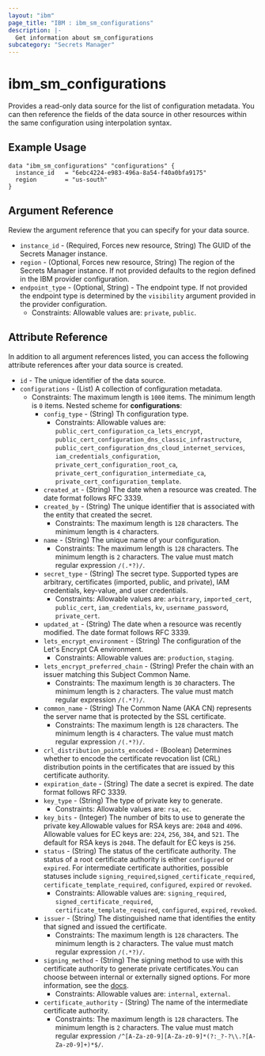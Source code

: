 ```yaml
---
layout: "ibm"
page_title: "IBM : ibm_sm_configurations"
description: |-
  Get information about sm_configurations
subcategory: "Secrets Manager"
---
```


# ibm_sm_configurations

Provides a read-only data source for the list of configuration metadata. You can then reference the fields of the data source in other resources within the same configuration using interpolation syntax.

## Example Usage

```hcl
data "ibm_sm_configurations" "configurations" {
  instance_id   = "6ebc4224-e983-496a-8a54-f40a0bfa9175"
  region        = "us-south"
}
```

## Argument Reference

Review the argument reference that you can specify for your data source.

* `instance_id` - (Required, Forces new resource, String) The GUID of the Secrets Manager instance.
* `region` - (Optional, Forces new resource, String) The region of the Secrets Manager instance. If not provided defaults to the region defined in the IBM provider configuration.
* `endpoint_type` - (Optional, String) - The endpoint type. If not provided the endpoint type is determined by the `visibility` argument provided in the provider configuration.
	* Constraints: Allowable values are: `private`, `public`.
	
## Attribute Reference

In addition to all argument references listed, you can access the following attribute references after your data source is created.

* `id` - The unique identifier of the data source.
* `configurations` - (List) A collection of configuration metadata.
  * Constraints: The maximum length is `1000` items. The minimum length is `0` items.
Nested scheme for **configurations**:
    * `config_type` - (String) Th configuration type.
      * Constraints: Allowable values are: `public_cert_configuration_ca_lets_encrypt`, `public_cert_configuration_dns_classic_infrastructure`, `public_cert_configuration_dns_cloud_internet_services`, `iam_credentials_configuration`, `private_cert_configuration_root_ca`, `private_cert_configuration_intermediate_ca`, `private_cert_configuration_template`.
    * `created_at` - (String) The date when a resource was created. The date format follows RFC 3339.
    * `created_by` - (String) The unique identifier that is associated with the entity that created the secret.
      * Constraints: The maximum length is `128` characters. The minimum length is `4` characters.
    * `name` - (String) The unique name of your configuration.
      * Constraints: The maximum length is `128` characters. The minimum length is `2` characters. The value must match regular expression `/(.*?)/`.
    * `secret_type` - (String) The secret type. Supported types are arbitrary, certificates (imported, public, and private), IAM credentials, key-value, and user credentials.
      * Constraints: Allowable values are: `arbitrary`, `imported_cert`, `public_cert`, `iam_credentials`, `kv`, `username_password`, `private_cert`.
    * `updated_at` - (String) The date when a resource was recently modified. The date format follows RFC 3339.
    * `lets_encrypt_environment` - (String) The configuration of the Let's Encrypt CA environment.
        * Constraints: Allowable values are: `production`, `staging`.
    * `lets_encrypt_preferred_chain` - (String) Prefer the chain with an issuer matching this Subject Common Name.
        * Constraints: The maximum length is `30` characters. The minimum length is `2` characters. The value must match regular expression `/(.*?)/`.
    * `common_name` - (String) The Common Name (AKA CN) represents the server name that is protected by the SSL certificate.
        * Constraints: The maximum length is `128` characters. The minimum length is `4` characters. The value must match regular expression `/(.*?)/`.
    * `crl_distribution_points_encoded` - (Boolean) Determines whether to encode the certificate revocation list (CRL) distribution points in the certificates that are issued by this certificate authority.
    * `expiration_date` - (String) The date a secret is expired. The date format follows RFC 3339.
    * `key_type` - (String) The type of private key to generate.
        * Constraints: Allowable values are: `rsa`, `ec`.
    * `key_bits` - (Integer) The number of bits to use to generate the private key.Allowable values for RSA keys are: `2048` and `4096`. Allowable values for EC keys are: `224`, `256`, `384`, and `521`. The default for RSA keys is `2048`. The default for EC keys is `256`.
    * `status` - (String) The status of the certificate authority. The status of a root certificate authority is either `configured` or `expired`. For intermediate certificate authorities, possible statuses include `signing_required`,`signed_certificate_required`, `certificate_template_required`, `configured`, `expired` or `revoked`.
        * Constraints: Allowable values are: `signing_required`, `signed_certificate_required`, `certificate_template_required`, `configured`, `expired`, `revoked`.
    * `issuer` - (String) The distinguished name that identifies the entity that signed and issued the certificate.
        * Constraints: The maximum length is `128` characters. The minimum length is `2` characters. The value must match regular expression `/(.*?)/`.
    * `signing_method` - (String) The signing method to use with this certificate authority to generate private certificates.You can choose between internal or externally signed options. For more information, see the [docs](https://cloud.ibm.com/docs/secrets-manager?topic=secrets-manager-intermediate-certificate-authorities).
        * Constraints: Allowable values are: `internal`, `external`.
    * `certificate_authority` - (String) The name of the intermediate certificate authority.
        * Constraints: The maximum length is `128` characters. The minimum length is `2` characters. The value must match regular expression `/^[A-Za-z0-9][A-Za-z0-9]*(?:_?-?\\.?[A-Za-z0-9]+)*$/`.
